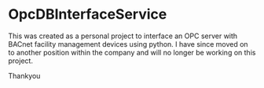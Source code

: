 # OpcDBInterfaceService


This was created as a personal project to interface an OPC server with BACnet facility management devices using python.  I have since moved on to another position within the company and will no longer be working on this project.

Thankyou
